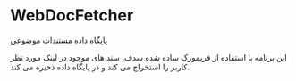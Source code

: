 # WebDocFetcher
 پایگاه داده مستندات موضوعی

 این برنامه با استفاده از فریمورک ساده شده سدف، سند های موجود در لینک مورد نظر کاربر را استخراج می کند و در پایگاه داده ذخیره می کند.